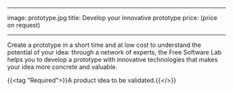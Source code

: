 
---
image: prototype.jpg
title: Develop your innovative prototype
price: (price on request)

---

Create a prototype in a short time and at low cost to understand the potential of your idea: through a network of experts, the Free Software Lab helps you to develop a prototype with innovative technologies that makes your idea more concrete and valuable.

{{<tag "Required">}}A product idea to be validated.{{</>}}



<!--more--> 

